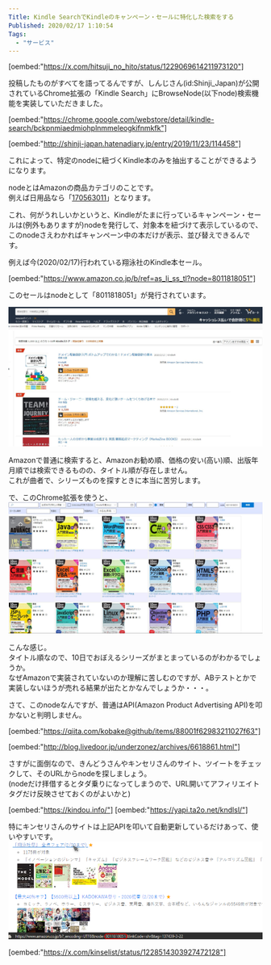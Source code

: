```yaml
---
Title: Kindle SearchでKindleのキャンペーン・セールに特化した検索をする
Published: 2020/02/17 1:10:54
Tags:
  - "サービス"
---
```

[oembed:"https://x.com/hitsuji_no_hito/status/1229069614211973120"]

投稿したものがすべてを語ってるんですが、しんじさん(id:Shinji_Japan)が公開されているChrome拡張の「Kindle Search」にBrowseNode(以下node)検索機能を実装していただきました。  

<!-- more -->

[oembed:"https://chrome.google.com/webstore/detail/kindle-search/bckpnmiaedmiohplnmmeleogkifnmkfk"]

[oembed:"http://shinji-japan.hatenadiary.jp/entry/2019/11/23/114458"]

これによって、特定のnodeに紐づくKindle本のみを抽出することができるようになります。  

nodeとはAmazonの商品カテゴリのことです。  
例えば日用品なら「[170563011](https://www.amazon.co.jp/b/ref=as_li_ss_tl?node=170563011)」となります。  

これ、何がうれしいかというと、Kindleがたまに行っているキャンペーン・セールは(例外もありますが)nodeを発行して、対象本を紐づけて表示しているので、このnodeさえわかればキャンペーン中の本だけが表示、並び替えできるんです。  

例えば今(2020/02/17)行われている翔泳社のKindle本セール。  

[oembed:"https://www.amazon.co.jp/b/ref=as_li_ss_tl?node=8011818051"]

このセールはnodeとして「8011818051」が発行されています。  

![](20200217005930.png) 

Amazonで普通に検索すると、Amazonお勧め順、価格の安い(高い)順、出版年月順では検索できるものの、タイトル順が存在しません。  
これが曲者で、シリーズものを探すときに本当に苦労します。  

で、このChrome拡張を使うと、
![](20200217010111.png) 

こんな感じ。   
タイトル順なので、10日でおぼえるシリーズがまとまっているのがわかるでしょうか。  
なぜAmazonで実装されていないのか理解に苦しむのですが、ABテストとかで実装しないほうが売れる結果が出たとかなんでしょうか・・・。  


さて、このnodeなんですが、普通はAPI(Amazon Product Advertising API)を叩かないと判明しません。  

[oembed:"https://qiita.com/kobake@github/items/88001f62983211027f63"]

[oembed:"http://blog.livedoor.jp/underzonez/archives/6618861.html"]

さすがに面倒なので、きんどうさんやキンセリさんのサイト、ツイートをチェックして、そのURLからnodeを探しましょう。  
(nodeだけ拝借するとタダ乗りになってしまうので、URL開いてアフィリエイトタグだけ反映させておくのがよいかと)  

[oembed:"https://kindou.info/"]
[oembed:"https://yapi.ta2o.net/kndlsl/"]

特にキンセリさんのサイトは上記APIを叩いて自動更新しているだけあって、使いやすいです。  
![](20200217011003.png) 

[oembed:"https://x.com/kinselist/status/1228514303927472128"]

